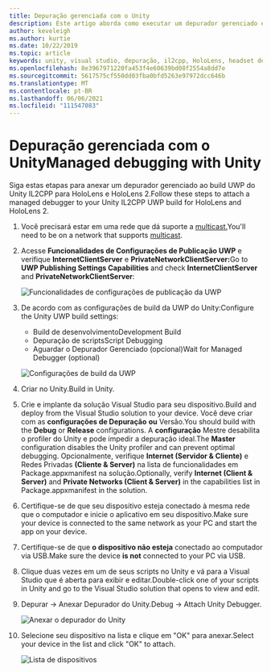 ```yaml
---
title: Depuração gerenciada com o Unity
description: Este artigo aborda como executar um depurador gerenciado em seu projeto UWP do Unity IL2CPP.
author: keveleigh
ms.author: kurtie
ms.date: 10/22/2019
ms.topic: article
keywords: unity, visual studio, depuração, il2cpp, HoloLens, headset de realidade misturada, headset de realidade misturada do Windows, headset de realidade virtual, UWP
ms.openlocfilehash: 8e3967971220fa453f4e60639bd08f2554a8dd7e
ms.sourcegitcommit: 5617575cf550dd03fba0bfd5263e97972dcc646b
ms.translationtype: MT
ms.contentlocale: pt-BR
ms.lasthandoff: 06/06/2021
ms.locfileid: "111547083"
---
```

# <a name="managed-debugging-with-unity"></a><span data-ttu-id="c18ee-104">Depuração gerenciada com o Unity</span><span class="sxs-lookup"><span data-stu-id="c18ee-104">Managed debugging with Unity</span></span>

<span data-ttu-id="c18ee-105">Siga estas etapas para anexar um depurador gerenciado ao build UWP do Unity IL2CPP para HoloLens e HoloLens 2.</span><span class="sxs-lookup"><span data-stu-id="c18ee-105">Follow these steps to attach a managed debugger to your Unity IL2CPP UWP build for HoloLens and HoloLens 2.</span></span>

1. <span data-ttu-id="c18ee-106">Você precisará estar em uma rede que dá suporte a [multicast.](https://en.wikipedia.org/wiki/Multicast)</span><span class="sxs-lookup"><span data-stu-id="c18ee-106">You'll need to be on a network that supports [multicast](https://en.wikipedia.org/wiki/Multicast).</span></span>
2. <span data-ttu-id="c18ee-107">Acesse **Funcionalidades de Configurações de Publicação UWP** e verifique **InternetClientServer** e **PrivateNetworkClientServer:**</span><span class="sxs-lookup"><span data-stu-id="c18ee-107">Go to **UWP Publishing Settings Capabilities** and check **InternetClientServer** and **PrivateNetworkClientServer**:</span></span>

    ![Funcionalidades de configurações de publicação da UWP](images/il2cpp-debugging-capabilities.png)

3. <span data-ttu-id="c18ee-109">De acordo com as configurações de build da UWP do Unity:</span><span class="sxs-lookup"><span data-stu-id="c18ee-109">Configure the Unity UWP build settings:</span></span>
    - <span data-ttu-id="c18ee-110">Build de desenvolvimento</span><span class="sxs-lookup"><span data-stu-id="c18ee-110">Development Build</span></span>
    - <span data-ttu-id="c18ee-111">Depuração de scripts</span><span class="sxs-lookup"><span data-stu-id="c18ee-111">Script Debugging</span></span>
    - <span data-ttu-id="c18ee-112">Aguardar o Depurador Gerenciado (opcional)</span><span class="sxs-lookup"><span data-stu-id="c18ee-112">Wait for Managed Debugger (optional)</span></span>

    ![Configurações de build da UWP](images/il2cpp-debugging-build.png)

4. <span data-ttu-id="c18ee-114">Criar no Unity.</span><span class="sxs-lookup"><span data-stu-id="c18ee-114">Build in Unity.</span></span>
5. <span data-ttu-id="c18ee-115">Crie e implante da solução Visual Studio para seu dispositivo.</span><span class="sxs-lookup"><span data-stu-id="c18ee-115">Build and deploy from the Visual Studio solution to your device.</span></span> <span data-ttu-id="c18ee-116">Você deve criar com as **configurações de Depuração** **ou** Versão.</span><span class="sxs-lookup"><span data-stu-id="c18ee-116">You should build with the **Debug** or **Release** configurations.</span></span> <span data-ttu-id="c18ee-117">A **configuração** Mestre desabilita o profiler do Unity e pode impedir a depuração ideal.</span><span class="sxs-lookup"><span data-stu-id="c18ee-117">The **Master** configuration disables the Unity profiler and can prevent optimal debugging.</span></span> <span data-ttu-id="c18ee-118">Opcionalmente, verifique **Internet (Servidor & Cliente)** e Redes Privadas **(Cliente & Server)** na lista de funcionalidades em Package.appxmanifest na solução.</span><span class="sxs-lookup"><span data-stu-id="c18ee-118">Optionally, verify **Internet (Client & Server)** and **Private Networks (Client & Server)** in the capabilities list in Package.appxmanifest in the solution.</span></span>
6. <span data-ttu-id="c18ee-119">Certifique-se de que seu dispositivo esteja conectado à mesma rede que o computador e inicie o aplicativo em seu dispositivo.</span><span class="sxs-lookup"><span data-stu-id="c18ee-119">Make sure your device is connected to the same network as your PC and start the app on your device.</span></span>
7. <span data-ttu-id="c18ee-120">Certifique-se de que **o dispositivo não esteja** conectado ao computador via USB.</span><span class="sxs-lookup"><span data-stu-id="c18ee-120">Make sure the device **is not** connected to your PC via USB.</span></span>
8. <span data-ttu-id="c18ee-121">Clique duas vezes em um de seus scripts no Unity e vá para a Visual Studio que é aberta para exibir e editar.</span><span class="sxs-lookup"><span data-stu-id="c18ee-121">Double-click one of your scripts in Unity and go to the Visual Studio solution that opens to view and edit.</span></span>
9. <span data-ttu-id="c18ee-122">Depurar -> Anexar Depurador do Unity.</span><span class="sxs-lookup"><span data-stu-id="c18ee-122">Debug -> Attach Unity Debugger.</span></span>

    ![Anexar o depurador do Unity](images/il2cpp-debugging-attach.png)

10. <span data-ttu-id="c18ee-124">Selecione seu dispositivo na lista e clique em "OK" para anexar.</span><span class="sxs-lookup"><span data-stu-id="c18ee-124">Select your device in the list and click "OK" to attach.</span></span>

    ![Lista de dispositivos](images/il2cpp-debugging-machines.png)

